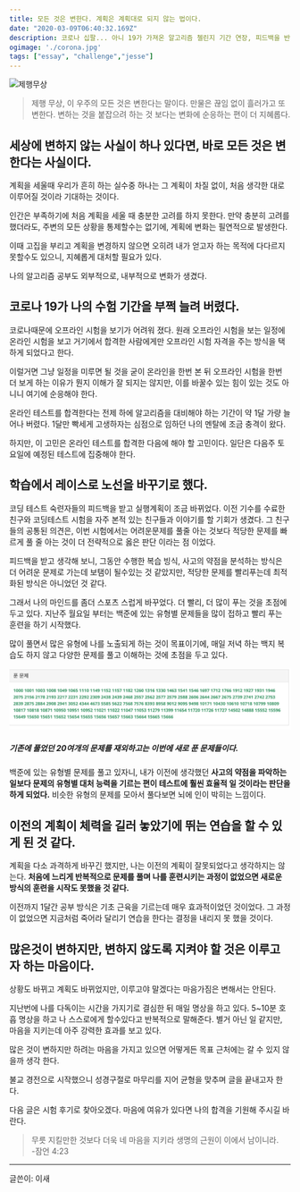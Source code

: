 ```yaml
---
title: 모든 것은 변한다. 계획은 계획대로 되지 않는 법이다. 
date: "2020-03-09T06:40:32.169Z"
description: 코로나 십팔... 아니 19가 가져온 알고리즘 첼린지 기간 연장, 피드백을 반영한 학습방식 변경
ogimage: './corona.jpg'
tags: ["essay", "challenge","jesse"]
---
```


![제행무상](https://wordrow.kr/static/wordrow/hanja_images/%E8%AB%B8%E8%A1%8C%E7%84%A1%E5%B8%B8_800.jpg)
> 제행 무상, 이 우주의 모든 것은 변한다는 말이다. 만물은 끊임 없이 흘러가고 또 변한다. 변하는 것을 붙잡으려 하는 것 보다는 변화에 순응하는 편이 더 지혜롭다.


## 세상에 변하지 않는 사실이 하나 있다면, 바로 모든 것은 변한다는 사실이다. 

계획을 세울때 우리가 흔히 하는 실수중 하나는 그 계획이 차질 없이, 처음 생각한 대로 이루어질 것이라 기대하는 것이다. 

인간은 부족하기에 처음 계획을 세울 때 충분한 고려를 하지 못한다. 만약 충분히 고려를 했더라도, 주변의 모든 상황을 통제할수는 없기에, 계획에 변화는 필연적으로 발생한다.

이때 고집을 부리고 계획을 변경하지 않으면 오히려 내가 얻고자 하는 목적에 다다르지 못할수도 있으니, 지혜롭게 대처할 필요가 있다. 

나의 알고리즘 공부도 외부적으로, 내부적으로 변화가 생겼다.

## 코로나 19가 나의 수험 기간을 부쩍 늘려 버렸다.

코로나때문에 오프라인 시험을 보기가 어려워 졌다. 원래 오프라인 시험을 보는 일정에 온라인 시험을 보고 거기에서 합격한 사람에게만 오프라인 시험 자격을 주는 방식을 택하게 되었다고 한다.

이럴거면 그냥 일정을 미루면 될 것을 굳이 온라인을 한번 본 뒤 오프라인 시험을 한번 더 보게 하는 이유가 뭔지 이해가 잘 되지는 않지만, 이를 바꿀수 있는 힘이 있는 것도 아니니 여기에 순응해야 한다. 

온라인 테스트를 합격한다는 전제 하에 알고리즘을 대비해야 하는 기간이 약 1달 가량 늘어나 버렸다. 1달만 빡세게 고생하자는 심점으로 임하던 나의 멘탈에 조금 충격이 왔다. 

하지만, 이 고민은 온라인 테스트를 합격한 다음에 해야 할 고민이다. 일단은 다음주 토요일에 예정된 테스트에 집중해야 한다. 
 

## 학습에서 레이스로 노선을 바꾸기로 했다. 

코딩 테스트 숙련자들의 피드백을 받고 실행계획이 조금 바뀌었다. 이전 기수를 수료한 친구와 코딩테스트 시험을 자주 본적 있는 친구들과 이야기를 할 기회가 생겼다. 그 친구들의 공통된 의견은, 이번 시험에서는 어려운문제를 풀줄 아는 것보다 적당한 문제를 빠르게 풀 줄 아는 것이 더 전략적으로 옳은 판단 이라는 점 이었다.

피드백을 받고 생각해 보니, 그동안 수행한 복습 빙식, 사고의 약점을 분석하는 방식은 더 어려운 문제로 가는데 보탬이 될수있는 것 같았지만, 적당한 문제를 빨리푸는데 최적화된 방식은 아니었던 것 같다. 

그래서 나의 마인드를 좀더 스포츠 스럽게 바꾸었다. 더 빨리, 더 많이 푸는 것을 초점에 두고 있다. 지난주 월요일 부터는 백준에 있는 유형별 문제들을 많이 접하고 빨리 푸는 훈련을 하기 시작했다. 

많이 풀면서 많은 유형에 나를 노출되게 하는 것이 목표이기에, 매일 저녁 하는 백지 복습도 하지 않고 다양한 문제를 풀고 이해하는 것에 초점을 두고 있다. 

![](./back.png) 
##### 기존에 풀었던 20여개의 문제를 재외하고는 이번에 새로 푼 문제들이다.

백준에 있는 유형별 문제를 풀고 있자니, 내가 이전에 생각했던 **사고의 약점을 파악하는 일보다 문제의 유형별 대처 능력을 기르는 편이 테스트에 훨씬 효율적 일 것이라는 판단을 하게 되었다.** 비슷한 유형의 문제를 모아서 풀다보면 뇌에 인이 박히는 느낌이다. 


## 이전의 계획이 체력을 길러 놓았기에 뛰는 연습을 할 수 있게 된 것 같다. 

계획을 다소 과격하게 바꾸긴 했지만, 나는 이전의 계획이 잘못되었다고 생각하지는 않는다. **처음에 느리게 반복적으로 문제를 풀며 나를 훈련시키는 과정이 없었으면 새로운 방식의 훈련을 시작도 못했을 것 같다.** 

이전까지 1달간 공부 방식은 기초 근육을 기르는데 매우 효과적이었던 것이었다. 그 과정이 없었으면 지금처럼 죽어라 달리기 연습을 한다는 결정을 내리지 못 했을 것이다. 

## 많은것이 변하지만, 변하지 않도록 지켜야 할 것은 이루고자 하는 마음이다.

상황도 바뀌고 계획도 바뀌었지만, 이루고야 말겠다는 마음가짐은 변해서는 안된다. 

지난번에 나를 다독이는 시간을 가지기로 결심한 뒤 매일 명상을 하고 있다. 5~10분 호흡 명상을 하고 나 스스로에게 할수있다고 반복적으로 말해준다. 별거 아닌 일 같지만, 마음을 지키는데 아주 강력한 효과를 보고 있다. 

많은 것이 변하지만 하려는 마음을 가지고 있으면 어떻게든 목표 근처에는 갈 수 있지 않을까 생각 한다. 

불교 경전으로 시작했으니 성경구절로 마무리를 지어 균형을 맞추며 글을 끝내고자 한다. 

다음 글은 시험 후기로 찾아오겠다. 마음에 여유가 있다면 나의 합격을 기원해 주시길 바란다.

>무릇 지킬만한 것보다 더욱 네 마음을 지키라 생명의 근원이 이에서 남이니라.  
-잠언 4:23

---
글쓴이: 이새

